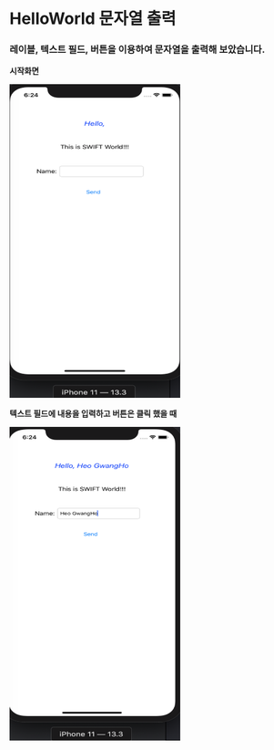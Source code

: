 # HelloWorld 문자열 출력  
### 레이블, 텍스트 필드, 버튼을 이용하여 문자열을 출력해 보았습니다.  


**시작화면**

<img src="/img/1.png" width="300" height="550"> 


    
**텍스트 필드에 내용을 입력하고 버튼은 클릭 했을 때**

<img src="/img/2.png" width="300" height="550">
